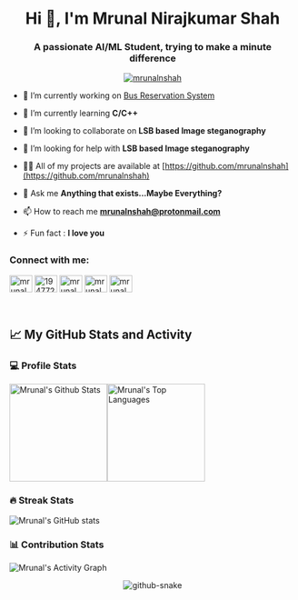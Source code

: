 <h1 align="center">Hi 👋, I'm Mrunal Nirajkumar Shah</h1>
<h3 align="center">A passionate AI/ML Student, trying to make a minute difference</h3>

<p align="center"> <a href="https://github.com/ryo-ma/github-profile-trophy"><img src="https://github-profile-trophy.vercel.app/?username=mrunalnshah&theme=dracula&column=6" alt="mrunalnshah" /></a> </p>

- 🔭 I’m currently working on [Bus Reservation System](https://github.com/mrunalnshah/Bus-Reservation-System)

- 🌱 I’m currently learning **C/C++**

- 👯 I’m looking to collaborate on **LSB based Image steganography**

- 🤝 I’m looking for help with **LSB based Image steganography**

- 👨‍💻 All of my projects are available at [https://github.com/mrunalnshah](https://github.com/mrunalnshah)

- 💬 Ask me **Anything that exists...Maybe Everything?**

- 📫 How to reach me **mrunalnshah@protonmail.com**

- ⚡ Fun fact : **I love you**

<h3 align="left">Connect with me:</h3>
<p align="left">
<a href="https://linkedin.com/in/mrunalnshah" target="blank"><img align="center" src="https://raw.githubusercontent.com/rahuldkjain/github-profile-readme-generator/master/src/images/icons/Social/linked-in-alt.svg" alt="mrunalnshah" height="30" width="40" /></a>
<a href="https://stackoverflow.com/users/19477271" target="blank"><img align="center" src="https://raw.githubusercontent.com/rahuldkjain/github-profile-readme-generator/master/src/images/icons/Social/stack-overflow.svg" alt="19477271" height="30" width="40" /></a>
<a href="https://instagram.com/mrunalnshah" target="blank"><img align="center" src="https://raw.githubusercontent.com/rahuldkjain/github-profile-readme-generator/master/src/images/icons/Social/instagram.svg" alt="mrunalnshah" height="30" width="40" /></a>
<a href="https://codeforces.com/profile/mrunalnshah" target="blank"><img align="center" src="https://raw.githubusercontent.com/rahuldkjain/github-profile-readme-generator/master/src/images/icons/Social/codeforces.svg" alt="mrunalnshah" height="30" width="40" /></a>
<a href="https://www.leetcode.com/mrunalnshah" target="blank"><img align="center" src="https://raw.githubusercontent.com/rahuldkjain/github-profile-readme-generator/master/src/images/icons/Social/leet-code.svg" alt="mrunalnshah" height="30" width="40" /></a>
</p>


&emsp;

## 📈 My GitHub Stats and Activity

### 💻 Profile Stats

<img alt="Mrunal's Github Stats" src="https://github-readme-stats.vercel.app/api/?username=mrunalnshah&show_icons=true&include_all_commits=true&count_private=true&theme=react&hide_border=true&bg_color=1F222E&title_color=F85D7F&icon_color=F8D866" height="172px"/><img alt="Mrunal's Top Languages" src="https://github-readme-stats.vercel.app/api/top-langs/?username=mrunalnshah&langs_count=8&layout=compact&theme=react&hide_border=true&bg_color=1F222E&title_color=F85D7F&icon_color=F8D866" height="172px"/>


### 🔥 Streak Stats

![Mrunal's GitHub stats](https://github-readme-streak-stats.herokuapp.com/?user=mrunalnshah&theme=tokyonight)

### 📊 Contribution Stats

<img alt="Mrunal's Activity Graph" src="https://github-readme-activity-graph.cyclic.app/graph/?username=mrunalnshah&bg_color=1F222E&color=F8D866&line=F85D7F&point=FFFFFF&hide_border=true" />

<p align="center"> 
<picture>
  <source media="(prefers-color-scheme: dark)" srcset="https://raw.githubusercontent.com/Platane/snk/output/github-contribution-grid-snake.svg">
  <source media="(prefers-color-scheme: light)" srcset="https://raw.githubusercontent.com/Platane/snk/output/github-contribution-grid-snake.svg">
  <img alt="github-snake" src="github-snake.svg">
</picture>
</p>
